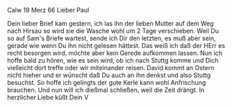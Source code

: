  Calw 19 Merz 66
Lieber Paul

Dein lieber Brief kam gestern, ich las ihn der lieben Mutter auf dem Weg nach Hirsau so wird sie die Wasche wohl um 2 Tage verschieben. Weil Du so auf Sam's Briefe wartest, sende ich Dir den letzten, es muß aber sein, gerade wie wenn Du ihn nicht gelesen hättest. Das weiß ich daß der HErr es recht besorgen wird, möchte aber kein Gerede aufkommen lassen. 
Nun ich hoffe bald zu hören, wie es sein wird, ob ich nach Stuttg komme und Dich vielleicht dort treffe oder wir miteinander reisen. David kommt an Ostern nicht hieher und er wünscht daß Du auch an ihn denkst und also Stuttg besuchst. So hoffe ich gelingts der gute Kerle kann wohl Anfrischung brauchen. Und nun will ich dießmal schließen, weil die Zeit drängt. 
 In herzlicher Liebe küßt
 Dein V
